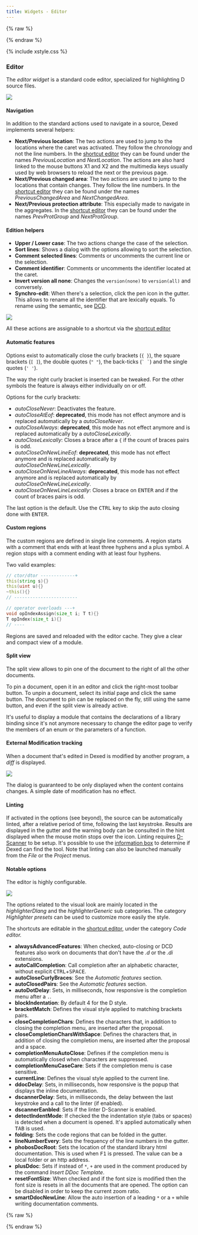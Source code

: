 ```yaml
---
title: Widgets - Editor
---
```


{% raw %}
<script src="//cdnjs.cloudflare.com/ajax/libs/anchor-js/4.0.0/anchor.min.js"></script>
{% endraw %}

{% include xstyle.css %}

### Editor

The _editor widget_ is a standard code editor, specialized for highlighting D source files.

![](img/editor_overview.png)

#### Navigation

In addition to the standard actions used to navigate in a source, Dexed implements several helpers:

- **Next/Previous location**: The two actions are used to jump to the locations where the caret was activated. They follow the chronology and not the line numbers. In the [shortcut editor](options_shortcuts_editor) they can be found under the names _PreviousLocation_ and _NextLocation_. The actions are also hard linked to the mouse buttons X1 and X2 and the multimedia keys usually used by web browsers to reload the next or the previous page.
- **Next/Previous changed area**: The two actions are used to jump to the locations that contain changes. They follow the line numbers. In the [shortcut editor](options_shortcuts_editor) they can be found under the names _PreviousChangedArea_ and _NextChangedArea_.
- **Next/Previous protection attribute**: This especially made to navigate in the aggregates. In the [shortcut editor](options_shortcuts_editor) they can be found under the names _PrevProtGroup_ and _NextProtGroup_.

#### Edition helpers

- **Upper / Lower case**: The two actions change the case of the selection.
- **Sort lines**: Shows a dialog with the options allowing to sort the selection.
- **Comment selected lines**: Comments or uncomments the current line or the selection.
- **Comment identifier**: Comments or uncomments the identifier located at the caret.
- **Invert version all none**: Changes the `version(none)` to `version(all)` and conversely.
- **Synchro-edit**: When there's a selection, click the pen icon in the gutter. This allows to rename all the identifier that are lexically equals. To rename using the semantic, see [DCD](features_dcd).

![](img/editor_synchro_edit.png)

All these actions are assignable to a shortcut via the [shortcut editor](options_shortcuts_editor)

#### Automatic features

Options exist to automatically close the curly brackets (`{ }`), the square brackets (`[ ]`), the double quotes (`" "`), the back-ticks (`` ` ` ``) and the single quotes (`' '`).

The way the right curly bracket is inserted can be tweaked. For the other symbols the feature is always either individually on or off.

Options for the curly brackets:

- _autoCloseNever_: Deactivates the feature. 
- _autoCloseAtEof_: **deprecated**, this mode has not effect anymore and is replaced automatically by a _autoCloseNever_.
- _autoCloseAlways_: **deprecated**, this mode has not effect anymore and is replaced automatically by a _autoCloseLexically_.
- _autoCloseLexically_: Closes a brace after a `{` if the count of braces pairs is odd.
- _autoCloseOnNewLineEof_: **deprecated**, this mode has not effect anymore and is replaced automatically by _autoCloseOnNewLineLexically_.
- _autoCloseOnNewLineAlways_: **deprecated**, this mode has not effect anymore and is replaced automatically by _autoCloseOnNewLineLexically_.
- _autoCloseOnNewLineLexically_: Closes a brace on <kbd>ENTER</kbd> and if the count of braces pairs is odd.

The last option is the default. Use the <kbd>CTRL</kbd> key to skip the auto closing done with <kbd>ENTER</kbd>.

#### Custom regions

The custom regions are defined in single line comments.
A region starts with a comment that ends with at least three hyphens and a plus symbol.
A region stops with a comment ending with at least four hyphens.

Two valid examples:

```d
// ctor/dtor -------------+
this(string s){}
this(uint u){}
~this(){}
// ------------------------

// operator overloads ---+
void opIndexAssign(size_t i; T t){}
T opIndex(size_t i){}
// ----
```

Regions are saved and reloaded with the editor cache. They give a clear and compact view of a module.

#### Split view

The split view allows to pin one of the document to the right of all the other documents.

To pin a document, open it in an editor and click the right-most toolbar button.
To unpin a document, select its initial page and click the same button.
The document to pin can be replaced on the fly, still using the same button, and even if the split view is already active.

It's useful to display a module that contains the declarations of a library binding since it's not anymore necessary to change the editor page to verify the members of an enum or the parameters of a function.

#### External Modification tracking

When a document that's edited in Dexed is modified by another program, a _diff_ is displayed.

![](img/editor_diff.png)

The dialog is guaranteed to be only displayed when the content contains changes. A simple date of modification has no effect.

#### Linting

If activated in the options (see beyond), the source can be automatically linted, after a relative period of time, following the last keystroke.
Results are displayed in the gutter and the warning body can be consulted in the hint displayed when the mouse motin stops over the icon.
Linting requires [D-Scanner](https://github.com/dlang-community/D-Scanner) to be setup.
It's possible to use the [information box](widgets_about) to determine if Dexed can find the tool.
Note that linting can also be launched manually from the _File_ or the _Project_ menus.

#### Notable options

The editor is highly configurable. 

![](img/options_editor.png)

The options related to the visual look are mainly located in the _highlighterDlang_ and the _highlighterGeneric_ sub categories. 
The category _Highlighter presets_ can be used to customize more easily the style.

The shortcuts are editable in the [shortcut editor](options_shortcuts_editor), under the category _Code editor._

- **alwaysAdvancedFeatures**: When checked, auto-closing or DCD features also work on documents that don't have the _.d_ or the _.di_ extensions.
- **autoCallCompletion**: Call completion after an alphabetic character, without explicit <kbd>CTRL</kbd>+<kbd>SPACE</kbd>.
- **autoCloseCurlyBraces**: See the _Automatic features_ section.
- **autoClosedPairs**: See the _Automatic features_ section.
- **autoDotDelay**: Sets, in milliseconds, how responsive is the completion menu after a `.`.
- **blockIndentation**: By default 4 for the D style.
- **bracketMatch**: Defines the visual style applied to matching brackets pairs.
- **closeCompletionChars**: Defines the characters that, in addition to closing the completion menu, are inserted after the proposal.
- **closeCompletionCharsWithSapce**: Defines the characters that, in addition of closing the completion menu, are inserted after the proposal and a space.
- **completionMenuAutoClose**: Defines if the completion menu is automatically closed when characters are suppressed.
- **completionMenuCaseCare**: Sets if the completion menu is case sensitive.
- **currentLine**: Defines the visual style applied to the current line.
- **ddocDelay**: Sets, in milliseconds, how responsive is the popup that displays the inline documentation.
- **dscannerDelay**: Sets, in milliseconds, the delay between the last keystroke and a call to the linter (if enabled).
- **dscannerEanbled**: Sets if the linter D-Scanner is enabled.
- **detectIndentMode**: If checked the the indentation style (tabs or spaces) is detected when a document is opened. It's applied automatically when <kbd>TAB</kbd> is used.
- **folding**: Sets the code regions that can be folded in the gutter.
- **lineNumberEvery**: Sets the frequency of the line numbers in the gutter.
- **phobosDocRoot**: Sets the location of the standard library html documentation. This is used when <kbd>F1</kbd> is pressed. The value can be a local folder or an http address.
- **plusDdoc**: Sets if instead of `*`, `+` are used in the comment produced by the command _Insert DDoc Template_.
- **resetFontSize**: When checked and if the font size is modified then the font size is resets in all the documents that are opened. The option can be disabled in order to keep the current zoom ratio.
- **smartDdocNewLine**: Allow the auto insertion of a leading `*` or a `+` while writing documentation comments.

{% raw %}
<script>
anchors.add();
</script>
{% endraw %}
